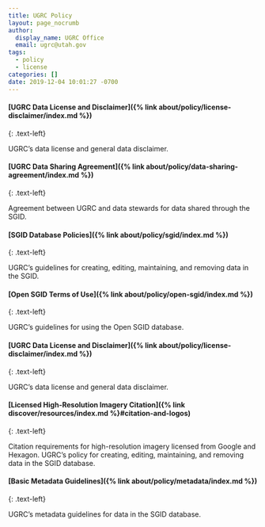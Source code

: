 ```yaml
---
title: UGRC Policy
layout: page_nocrumb
author:
  display_name: UGRC Office
  email: ugrc@utah.gov
tags:
  - policy
  - license
categories: []
date: 2019-12-04 10:01:27 -0700
---
```


#### [UGRC Data License and Disclaimer]({% link about/policy/license-disclaimer/index.md %})
{: .text-left}

UGRC’s data license and general data disclaimer.

#### [UGRC Data Sharing Agreement]({% link about/policy/data-sharing-agreement/index.md %})
{: .text-left}

Agreement between UGRC and data stewards for data shared through the SGID.

#### [SGID Database Policies]({% link about/policy/sgid/index.md %})
{: .text-left}

UGRC’s guidelines for creating, editing, maintaining, and removing data in the SGID.

#### [Open SGID Terms of Use]({% link about/policy/open-sgid/index.md %})
{: .text-left}

UGRC’s guidelines for using the Open SGID database.

#### [UGRC Data License and Disclaimer]({% link about/policy/license-disclaimer/index.md %})
{: .text-left}

UGRC’s data license and general data disclaimer.

#### [Licensed High-Resolution Imagery Citation]({% link discover/resources/index.md %}#citation-and-logos)
{: .text-left}

Citation requirements for high-resolution imagery licensed from Google and Hexagon.
UGRC’s policy for creating, editing, maintaining, and removing data in the SGID database.

#### [Basic Metadata Guidelines]({% link about/policy/metadata/index.md %})
{: .text-left}

UGRC’s metadata guidelines for data in the SGID database.
